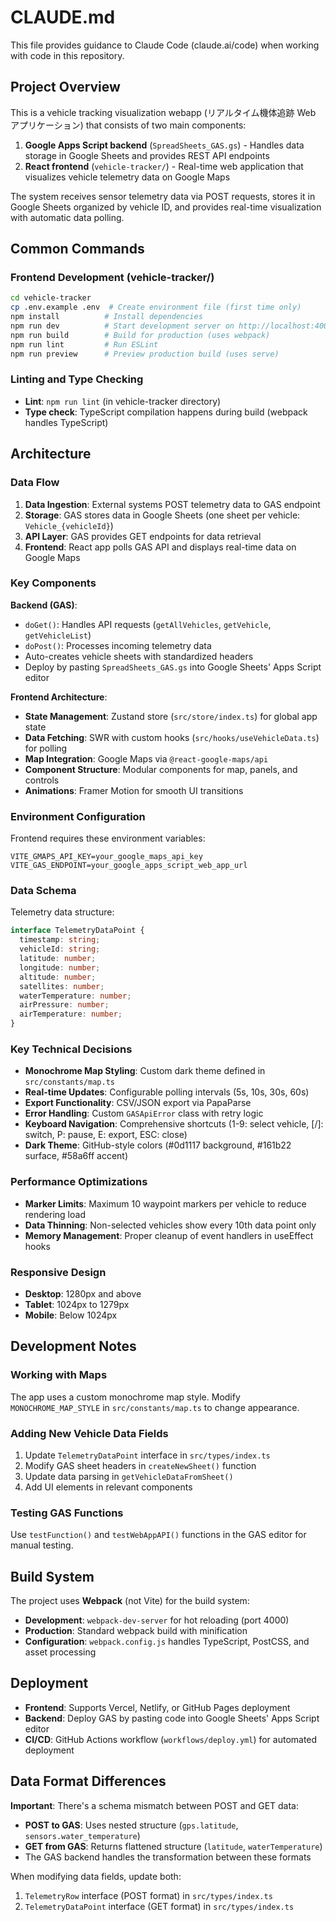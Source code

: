 # CLAUDE.md

This file provides guidance to Claude Code (claude.ai/code) when working with code in this repository.

## Project Overview

This is a vehicle tracking visualization webapp (リアルタイム機体追跡 Web アプリケーション) that consists of two main components:
1. **Google Apps Script backend** (`SpreadSheets_GAS.gs`) - Handles data storage in Google Sheets and provides REST API endpoints
2. **React frontend** (`vehicle-tracker/`) - Real-time web application that visualizes vehicle telemetry data on Google Maps

The system receives sensor telemetry data via POST requests, stores it in Google Sheets organized by vehicle ID, and provides real-time visualization with automatic data polling.

## Common Commands

### Frontend Development (vehicle-tracker/)
```bash
cd vehicle-tracker
cp .env.example .env  # Create environment file (first time only)
npm install          # Install dependencies
npm run dev          # Start development server on http://localhost:4000
npm run build        # Build for production (uses webpack)
npm run lint         # Run ESLint
npm run preview      # Preview production build (uses serve)
```

### Linting and Type Checking
- **Lint**: `npm run lint` (in vehicle-tracker directory)
- **Type check**: TypeScript compilation happens during build (webpack handles TypeScript)

## Architecture

### Data Flow
1. **Data Ingestion**: External systems POST telemetry data to GAS endpoint
2. **Storage**: GAS stores data in Google Sheets (one sheet per vehicle: `Vehicle_{vehicleId}`)
3. **API Layer**: GAS provides GET endpoints for data retrieval
4. **Frontend**: React app polls GAS API and displays real-time data on Google Maps

### Key Components

**Backend (GAS)**:
- `doGet()`: Handles API requests (`getAllVehicles`, `getVehicle`, `getVehicleList`)
- `doPost()`: Processes incoming telemetry data
- Auto-creates vehicle sheets with standardized headers
- Deploy by pasting `SpreadSheets_GAS.gs` into Google Sheets' Apps Script editor

**Frontend Architecture**:
- **State Management**: Zustand store (`src/store/index.ts`) for global app state
- **Data Fetching**: SWR with custom hooks (`src/hooks/useVehicleData.ts`) for polling
- **Map Integration**: Google Maps via `@react-google-maps/api`
- **Component Structure**: Modular components for map, panels, and controls
- **Animations**: Framer Motion for smooth UI transitions

### Environment Configuration
Frontend requires these environment variables:
```
VITE_GMAPS_API_KEY=your_google_maps_api_key
VITE_GAS_ENDPOINT=your_google_apps_script_web_app_url
```

### Data Schema
Telemetry data structure:
```typescript
interface TelemetryDataPoint {
  timestamp: string;
  vehicleId: string;
  latitude: number;
  longitude: number;
  altitude: number;
  satellites: number;
  waterTemperature: number;
  airPressure: number;
  airTemperature: number;
}
```

### Key Technical Decisions
- **Monochrome Map Styling**: Custom dark theme defined in `src/constants/map.ts`
- **Real-time Updates**: Configurable polling intervals (5s, 10s, 30s, 60s)
- **Export Functionality**: CSV/JSON export via PapaParse
- **Error Handling**: Custom `GASApiError` class with retry logic
- **Keyboard Navigation**: Comprehensive shortcuts (1-9: select vehicle, [/]: switch, P: pause, E: export, ESC: close)
- **Dark Theme**: GitHub-style colors (#0d1117 background, #161b22 surface, #58a6ff accent)

### Performance Optimizations
- **Marker Limits**: Maximum 10 waypoint markers per vehicle to reduce rendering load
- **Data Thinning**: Non-selected vehicles show every 10th data point only
- **Memory Management**: Proper cleanup of event handlers in useEffect hooks

### Responsive Design
- **Desktop**: 1280px and above
- **Tablet**: 1024px to 1279px
- **Mobile**: Below 1024px

## Development Notes

### Working with Maps
The app uses a custom monochrome map style. Modify `MONOCHROME_MAP_STYLE` in `src/constants/map.ts` to change appearance.

### Adding New Vehicle Data Fields
1. Update `TelemetryDataPoint` interface in `src/types/index.ts`
2. Modify GAS sheet headers in `createNewSheet()` function
3. Update data parsing in `getVehicleDataFromSheet()`
4. Add UI elements in relevant components

### Testing GAS Functions
Use `testFunction()` and `testWebAppAPI()` functions in the GAS editor for manual testing.

## Build System

The project uses **Webpack** (not Vite) for the build system:
- **Development**: `webpack-dev-server` for hot reloading (port 4000)
- **Production**: Standard webpack build with minification
- **Configuration**: `webpack.config.js` handles TypeScript, PostCSS, and asset processing

## Deployment

- **Frontend**: Supports Vercel, Netlify, or GitHub Pages deployment
- **Backend**: Deploy GAS by pasting code into Google Sheets' Apps Script editor
- **CI/CD**: GitHub Actions workflow (`workflows/deploy.yml`) for automated deployment

## Data Format Differences

**Important**: There's a schema mismatch between POST and GET data:
- **POST to GAS**: Uses nested structure (`gps.latitude`, `sensors.water_temperature`)
- **GET from GAS**: Returns flattened structure (`latitude`, `waterTemperature`)
- The GAS backend handles the transformation between these formats

When modifying data fields, update both:
1. `TelemetryRow` interface (POST format) in `src/types/index.ts`
2. `TelemetryDataPoint` interface (GET format) in `src/types/index.ts`